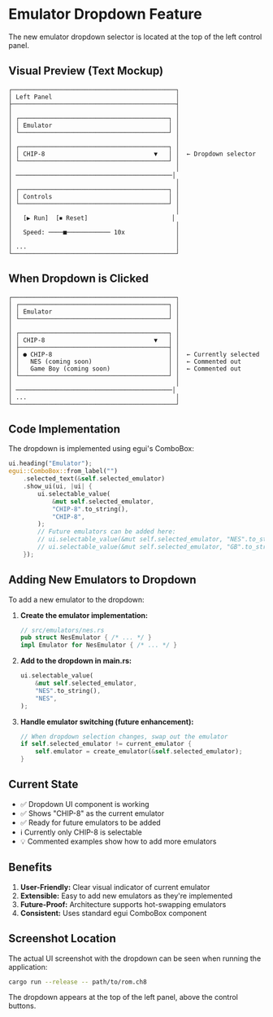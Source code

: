 # Emulator Dropdown Feature

The new emulator dropdown selector is located at the top of the left control panel.

## Visual Preview (Text Mockup)

```
┌─────────────────────────────────────────────┐
│ Left Panel                                  │
├─────────────────────────────────────────────┤
│                                             │
│ ┌─────────────────────────────────────────┐ │
│ │ Emulator                                │ │
│ └─────────────────────────────────────────┘ │
│                                             │
│ ┌─────────────────────────────────────────┐ │
│ │ CHIP-8                              ▼   │ │  ← Dropdown selector
│ └─────────────────────────────────────────┘ │
│                                             │
│ ───────────────────────────────────────────│
│                                             │
│ ┌─────────────────────────────────────────┐ │
│ │ Controls                                │ │
│ └─────────────────────────────────────────┘ │
│                                             │
│   [▶ Run]  [⏹ Reset]                       │
│                                             │
│   Speed: ────■──────────── 10x              │
│                                             │
│ ...                                         │
└─────────────────────────────────────────────┘
```

## When Dropdown is Clicked

```
┌─────────────────────────────────────────────┐
│ ┌─────────────────────────────────────────┐ │
│ │ Emulator                                │ │
│ └─────────────────────────────────────────┘ │
│                                             │
│ ┌─────────────────────────────────────────┐ │
│ │ CHIP-8                              ▼   │ │
│ ├─────────────────────────────────────────┤ │
│ │ ● CHIP-8                                │ │  ← Currently selected
│ │   NES (coming soon)                     │ │  ← Commented out
│ │   Game Boy (coming soon)                │ │  ← Commented out
│ └─────────────────────────────────────────┘ │
│                                             │
│ ───────────────────────────────────────────│
│ ...                                         │
└─────────────────────────────────────────────┘
```

## Code Implementation

The dropdown is implemented using egui's ComboBox:

```rust
ui.heading("Emulator");
egui::ComboBox::from_label("")
    .selected_text(&self.selected_emulator)
    .show_ui(ui, |ui| {
        ui.selectable_value(
            &mut self.selected_emulator,
            "CHIP-8".to_string(),
            "CHIP-8",
        );
        // Future emulators can be added here:
        // ui.selectable_value(&mut self.selected_emulator, "NES".to_string(), "NES");
        // ui.selectable_value(&mut self.selected_emulator, "GB".to_string(), "Game Boy");
    });
```

## Adding New Emulators to Dropdown

To add a new emulator to the dropdown:

1. **Create the emulator implementation:**
   ```rust
   // src/emulators/nes.rs
   pub struct NesEmulator { /* ... */ }
   impl Emulator for NesEmulator { /* ... */ }
   ```

2. **Add to the dropdown in main.rs:**
   ```rust
   ui.selectable_value(
       &mut self.selected_emulator,
       "NES".to_string(),
       "NES",
   );
   ```

3. **Handle emulator switching (future enhancement):**
   ```rust
   // When dropdown selection changes, swap out the emulator
   if self.selected_emulator != current_emulator {
       self.emulator = create_emulator(&self.selected_emulator);
   }
   ```

## Current State

- ✅ Dropdown UI component is working
- ✅ Shows "CHIP-8" as the current emulator
- ✅ Ready for future emulators to be added
- ℹ️ Currently only CHIP-8 is selectable
- 💡 Commented examples show how to add more emulators

## Benefits

1. **User-Friendly:** Clear visual indicator of current emulator
2. **Extensible:** Easy to add new emulators as they're implemented
3. **Future-Proof:** Architecture supports hot-swapping emulators
4. **Consistent:** Uses standard egui ComboBox component

## Screenshot Location

The actual UI screenshot with the dropdown can be seen when running the application:

```bash
cargo run --release -- path/to/rom.ch8
```

The dropdown appears at the top of the left panel, above the control buttons.
